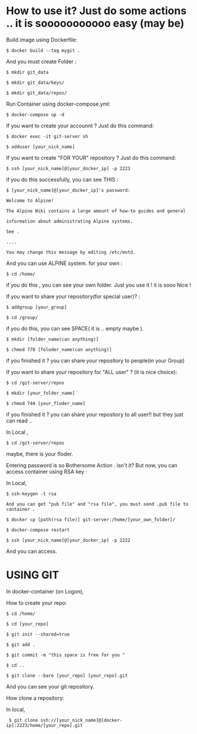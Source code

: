 
How to use it? Just do some actions .. it is sooooooooooo easy (may be)
=================================================================
Build image using Dockerfile:

<pre><code>$ docker build --tag mygit .</code></pre>


And you must create Folder :

<pre><code>$ mkdir git_data 

$ mkdir git_data/keys/

$ mkdir git_data/repos/ </code></pre>

Run Container using docker-compose.yml:

<pre><code>$ docker-compose up -d </code></pre>

If you want to create your accounnt ? Just do this command:

<pre><code>$ docker exec -it git-server sh

$ adduser [your_nick_name] </code></pre>

If you want to create "FOR YOUR" repository ? Just do this command:

<pre><code>$ ssh [your_nick_name]@[your_docker_ip] -p 2223 </code></pre>

if you do this successfully, you can see THIS :

<pre><code>$ [your_nick_name]@[your_docker_ip]'s password:

Welcome to Alpine!

The Alpine Wiki contains a large amount of how-to guides and general

information about administrating Alpine systems.

See <http://wiki.alpinelinux.org>.

....

You may change this message by editing /etc/motd. </code></pre>


And you can use ALPINE system. for your own :

<pre><code>$ cd /home/</code></pre>

if you do this , you can see your own folder. Just you use it ! it is sooo Nice !

If you want to share your repository(for special user)? :

<pre><code>$ addgroup [your_group]

$ cd /group/</code></pre> 

if you do this, you can see SPACE( it is .. empty maybe ). 

<pre><code>$ mkdir [folder_name(can anything)]

$ chmod 770 [foloder_name(can anything)] </code></pre>

if you finished it ? you can share your repository to people(in your Group)

If you want to share your repository for "ALL user" ? (it is nice choice):

<pre><code/>$ cd /git-server/repos

$ mkdir [your_folder_name]

$ chmod 744 [your_floder_name]</code></pre>     

if you finished it ? you can share your repostiory to all user!! but they just can read .. 

In Local ,

<pre><code>$ cd /git-server/repos</code></pre>

maybe, there is your floder.

Entering password is so Bothersome Action . isn't it? But now, you can access container using RSA key :

In Local,

<pre><code>$ ssh-keygen -t rsa

And you can get "pub file" and "rsa file", you must send .pub file to container .

$ docker cp [path(rsa file)] git-server:/home/[your_own_folder]/

$ docker-compose restart

$ ssh [your_nick_name]@[your_docker_ip] -p 2222 </code></pre>

And you can access. 

USING GIT
==================
In docker-container (on Logon),

How to create your repo:

<pre><code>$ cd /home/

$ cd [your_repo]

$ git init --shared=true

$ git add .

$ git commit -m "this space is free for you "

$ cd ..

$ git clone --bare [your_repo] [your_repo].git</code></pre>

And you can see your git repository.

How clone a repository:

In local,

<pre><code> $ git clone ssh://[your_nick_name]@[docker-ip]:2223/home/[your_repo].git </code></pre>






